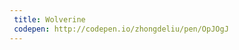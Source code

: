 ```yaml
---
 title: Wolverine                         
 codepen: http://codepen.io/zhongdeliu/pen/OpJOgJ 
---
```

